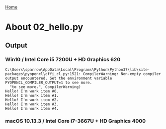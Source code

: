 [Home](../../../#overview)

# About 02_hello.py

## Output

### Win10 / Intel Core i5 7200U + HD Graphics 620

```
C:\Users\sparrow\AppData\Local\Programs\Python\Python37\lib\site-packages\pyopencl\cffi_cl.py:1521: CompilerWarning: Non-empty compiler output encountered. Set the environment variable PYOPENCL_COMPILER_OUTPUT=1 to see more.
  "to see more.", CompilerWarning)
Hello! I'm work item #0.
Hello! I'm work item #1.
Hello! I'm work item #2.
Hello! I'm work item #3.
Hello! I'm work item #4.
```

### macOS 10.13.3 / Intel Core i7-3667U + HD Graphics 4000

```
```
